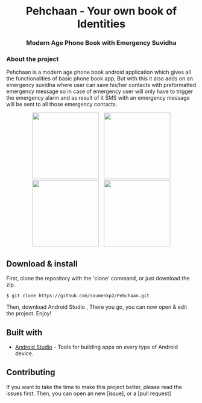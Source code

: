<h1 align="center">Pehchaan - Your own book of Identities</h1>
<h3 align="center">Modern Age Phone Book with Emergency Suvidha</h3>

### About the project
Pehchaan is a modern age phone book android application which gives all the functionalities of basic phone book app, 
But with this it also adds on an emergency suvidha where user can save his/her contacts with preformatted emergency message so in case of emergency user will only have to trigger the emergency alarm and as result of it SMS with an emergency message will be sent to all those emergency contacts.


<p align="center">
  <img src="https://omstar.co.in/public/uploads/all/Screenshot_0.png" width="176" hspace="5">
  <img src="https://omstar.co.in/public/uploads/all/Screenshot_1.png" width="176" hspace="5">
  <img src="https://omstar.co.in/public/uploads/all/Screenshot_2.png" width="176" hspace="5">
  <img src="https://omstar.co.in/public/uploads/all/Screenshot_3.png" width="176" hspace="5">
</p>

## Download & install

First, clone the repository with the 'clone' command, or just download the zip.

```
$ git clone https://github.com/soumenkp2/Pehchaan.git
```

Then, download Android Studio , 
There you go, you can now open & edit the project. Enjoy!

## Built with
- [Android Studio](https://developer.android.com/studio/index.html/) - Tools for building apps on every type of Android device.


## Contributing

If you want to take the time to make this project better, please read the issues first. Then, you can open an new [issue], or a [pull request]

